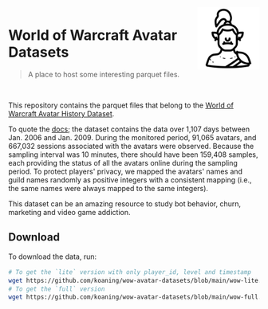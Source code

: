 <img src="orc.png" width="125" height="125" align="right" />

# World of Warcraft Avatar Datasets

> A place to host some interesting parquet files.

<br>

This repository contains the parquet files that belong to the [World of Warcraft Avatar History Dataset](http://web.cs.wpi.edu/~claypool/mmsys-dataset/2011/wow/p123.pdf). 

To quote the [docs](http://web.cs.wpi.edu/~claypool/mmsys-dataset/2011/wow/author.html); 
the dataset contains the data over 1,107 days between Jan. 2006 and Jan. 2009. 
During the monitored period, 91,065 avatars, and 667,032 sessions associated with the avatars were 
observed. Because the sampling interval was 10 minutes, there should have been 159,408 
samples, each providing the status of all the avatars online during the sampling period. 
To protect players' privacy, we mapped the avatars' names and guild names randomly as 
positive integers with a consistent mapping (i.e., the same names were always mapped 
to the same integers).

This dataset can be an amazing resource to study bot behavior, churn, marketing and video game addiction.

## Download 

To download the data, run: 

```bash
# To get the `lite` version with only player_id, level and timestamp 
wget https://github.com/koaning/wow-avatar-datasets/blob/main/wow-lite.parquet
# To get the `full` version
wget https://github.com/koaning/wow-avatar-datasets/blob/main/wow-full.parquet
```

